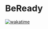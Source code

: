 # BeReady
[![wakatime](https://wakatime.com/badge/github/maxmine2/spa-project-beready.svg)](https://wakatime.com/badge/github/maxmine2/spa-project-beready)
